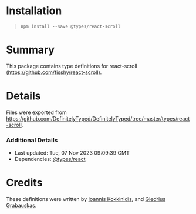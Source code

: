 # Installation
> `npm install --save @types/react-scroll`

# Summary
This package contains type definitions for react-scroll (https://github.com/fisshy/react-scroll).

# Details
Files were exported from https://github.com/DefinitelyTyped/DefinitelyTyped/tree/master/types/react-scroll.

### Additional Details
 * Last updated: Tue, 07 Nov 2023 09:09:39 GMT
 * Dependencies: [@types/react](https://npmjs.com/package/@types/react)

# Credits
These definitions were written by [Ioannis Kokkinidis](https://github.com/sudoplz), and [Giedrius Grabauskas](https://github.com/GiedriusGrabauskas).
